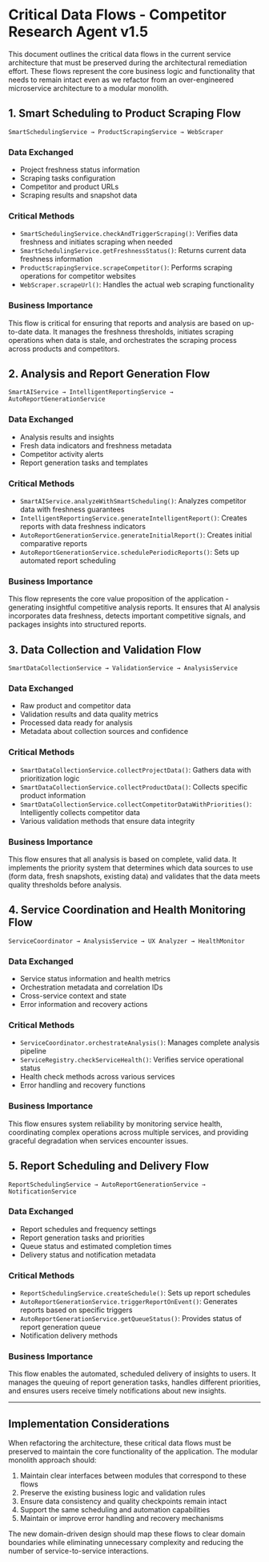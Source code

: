 # Critical Data Flows - Competitor Research Agent v1.5

This document outlines the critical data flows in the current service architecture that must be preserved during the architectural remediation effort. These flows represent the core business logic and functionality that needs to remain intact even as we refactor from an over-engineered microservice architecture to a modular monolith.

## 1. Smart Scheduling to Product Scraping Flow

```
SmartSchedulingService → ProductScrapingService → WebScraper
```

### Data Exchanged
- Project freshness status information
- Scraping tasks configuration
- Competitor and product URLs
- Scraping results and snapshot data

### Critical Methods
- `SmartSchedulingService.checkAndTriggerScraping()`: Verifies data freshness and initiates scraping when needed
- `SmartSchedulingService.getFreshnessStatus()`: Returns current data freshness information
- `ProductScrapingService.scrapeCompetitor()`: Performs scraping operations for competitor websites
- `WebScraper.scrapeUrl()`: Handles the actual web scraping functionality

### Business Importance
This flow is critical for ensuring that reports and analysis are based on up-to-date data. It manages the freshness thresholds, initiates scraping operations when data is stale, and orchestrates the scraping process across products and competitors.

## 2. Analysis and Report Generation Flow

```
SmartAIService → IntelligentReportingService → AutoReportGenerationService
```

### Data Exchanged
- Analysis results and insights
- Fresh data indicators and freshness metadata
- Competitor activity alerts
- Report generation tasks and templates

### Critical Methods
- `SmartAIService.analyzeWithSmartScheduling()`: Analyzes competitor data with freshness guarantees
- `IntelligentReportingService.generateIntelligentReport()`: Creates reports with data freshness indicators
- `AutoReportGenerationService.generateInitialReport()`: Creates initial comparative reports
- `AutoReportGenerationService.schedulePeriodicReports()`: Sets up automated report scheduling

### Business Importance
This flow represents the core value proposition of the application - generating insightful competitive analysis reports. It ensures that AI analysis incorporates data freshness, detects important competitive signals, and packages insights into structured reports.

## 3. Data Collection and Validation Flow

```
SmartDataCollectionService → ValidationService → AnalysisService
```

### Data Exchanged
- Raw product and competitor data
- Validation results and data quality metrics
- Processed data ready for analysis
- Metadata about collection sources and confidence

### Critical Methods
- `SmartDataCollectionService.collectProjectData()`: Gathers data with prioritization logic
- `SmartDataCollectionService.collectProductData()`: Collects specific product information
- `SmartDataCollectionService.collectCompetitorDataWithPriorities()`: Intelligently collects competitor data
- Various validation methods that ensure data integrity

### Business Importance
This flow ensures that all analysis is based on complete, valid data. It implements the priority system that determines which data sources to use (form data, fresh snapshots, existing data) and validates that the data meets quality thresholds before analysis.

## 4. Service Coordination and Health Monitoring Flow

```
ServiceCoordinator → AnalysisService → UX Analyzer → HealthMonitor
```

### Data Exchanged
- Service status information and health metrics
- Orchestration metadata and correlation IDs
- Cross-service context and state
- Error information and recovery actions

### Critical Methods
- `ServiceCoordinator.orchestrateAnalysis()`: Manages complete analysis pipeline
- `ServiceRegistry.checkServiceHealth()`: Verifies service operational status
- Health check methods across various services
- Error handling and recovery functions

### Business Importance
This flow ensures system reliability by monitoring service health, coordinating complex operations across multiple services, and providing graceful degradation when services encounter issues.

## 5. Report Scheduling and Delivery Flow

```
ReportSchedulingService → AutoReportGenerationService → NotificationService
```

### Data Exchanged
- Report schedules and frequency settings
- Report generation tasks and priorities
- Queue status and estimated completion times
- Delivery status and notification metadata

### Critical Methods
- `ReportSchedulingService.createSchedule()`: Sets up report schedules
- `AutoReportGenerationService.triggerReportOnEvent()`: Generates reports based on specific triggers
- `AutoReportGenerationService.getQueueStatus()`: Provides status of report generation queue
- Notification delivery methods

### Business Importance
This flow enables the automated, scheduled delivery of insights to users. It manages the queuing of report generation tasks, handles different priorities, and ensures users receive timely notifications about new insights.

---

## Implementation Considerations

When refactoring the architecture, these critical data flows must be preserved to maintain the core functionality of the application. The modular monolith approach should:

1. Maintain clear interfaces between modules that correspond to these flows
2. Preserve the existing business logic and validation rules
3. Ensure data consistency and quality checkpoints remain intact
4. Support the same scheduling and automation capabilities
5. Maintain or improve error handling and recovery mechanisms

The new domain-driven design should map these flows to clear domain boundaries while eliminating unnecessary complexity and reducing the number of service-to-service interactions.
